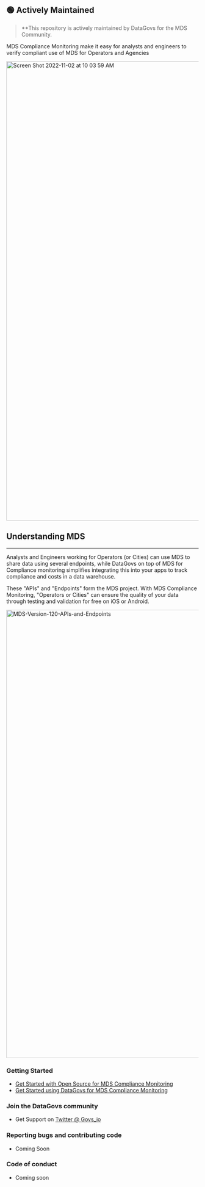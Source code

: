 ## 🟢 Actively Maintained 
> **This repository is actively maintained by DataGovs for the MDS Community.

MDS Compliance Monitoring make it easy for analysts and engineers to verify compliant use of MDS for Operators and Agencies

<img width="1204" alt="Screen Shot 2022-11-02 at 10 03 59 AM" src="https://user-images.githubusercontent.com/10216510/199509845-f98eff92-1d97-4c12-896b-f0ca18e062eb.png">

## Understanding MDS 
________________________________________________________

Analysts and Engineers working for Operators (or Cities) can use MDS to share data using several endpoints, while DataGovs on top of MDS
for Compliance monitoring simplifies integrating this into your apps to track compliance and costs in a data warehouse. 

These "APIs" and "Endpoints" form the MDS project. With MDS Compliance Monitoring, "Operators or Cities" can ensure the quality of your data
through testing and validation for free on iOS or Android. 

<img width="1175" alt="MDS-Version-120-APIs-and-Endpoints" src="https://user-images.githubusercontent.com/10216510/199510492-08c99a82-aceb-4c88-b831-e921584974e8.png">

### Getting Started 

* [Get Started with Open Source for MDS Compliance Monitoring](https://github.com/datagovs/mds-compliance-mobile/wiki)
* [Get Started using DataGovs for MDS Compliance Monitoring](https://datagovs.com/mds-monitoring)


### Join the DataGovs community

* Get Support on [Twitter @ Govs_io](https://twitter.com/Govs_io)

### Reporting bugs and contributing code

* Coming Soon

### Code of conduct

* Coming soon
